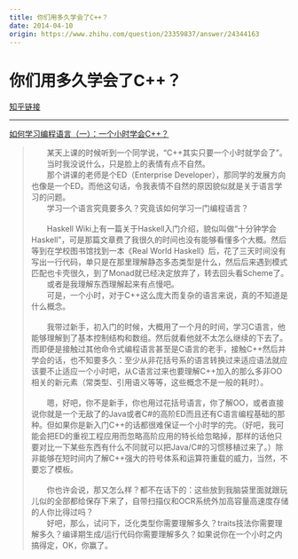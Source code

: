 ```yaml
---
title: 你们用多久学会了C++？
date: 2014-04-10
origin: https://www.zhihu.com/question/23359837/answer/24344163
---
```

# 你们用多久学会了C++？

[知乎链接](https://www.zhihu.com/question/23359837/answer/24344163)

---------

<span class="RichText ztext CopyrightRichText-richText" itemprop="text"><a href="https://link.zhihu.com/?target=http%3A//www.douban.com/note/240964542/" class=" wrap external" target="_blank" rel="nofollow noreferrer" data-za-detail-view-id="1043">如何学习编程语言（一）：一个小时学会C++？</a><blockquote>　　某天上课的时候听到一个同学说，“C++其实只要一个小时就学会了”。<br>　　当时我没说什么，只是脸上的表情有点不自然。<br>　　那个讲课的老师是个ED（Enterprise Developer），那同学的发展方向也像是一个ED。而他这句话，令我表情不自然的原因貌似就是关于语言学习的问题。<br>　　学习一个语言究竟要多久？究竟该如何学习一门编程语言？<br><br>　　Haskell Wiki上有一篇关于Haskell入门介绍，貌似叫做“十分钟学会Haskell”，可是那篇文章费了我很久的时间也没有能够看懂多个大概。然后等到在学校图书馆找到一本《Real World Haskell》后，花了三天时间没有写出一行代码，单只是在那里理解静态多态类型是什么，然后后来遇到模式匹配也卡壳很久，到了Monad就已经决定放弃了，转去回头看Scheme了。<br>　　或者是我理解东西理解起来有点慢吧。<br>　　可是，一个小时，对于C++这么庞大而复杂的语言来说，真的不知道是什么概念。<br><br>　　我带过新手，初入门的时候，大概用了一个月的时间，学习C语言，他能够理解到了基本控制结构和数组。然后就看他就不太怎么继续的下去了。而即便是接触过其他命令式编程语言甚至是C语言的老手，接触C++然后并学会的话，也不知要多久：至少从非花括号系的语言转换过来适应语法就应该要不止适应一个小时吧，从C语言过来也要理解C++加入的那么多非OO相关的新元素（常类型、引用语义等等，这些概念不是一般的耗时）。<br><br>　　嗯，好吧，你不是新手，你也用过花括号语言，你了解OO，或者直接说你就是一个无敌了的Java或者C#的高阶ED而且还有C语言编程基础的那种。但如果你是新入门C++的话都很难保证一个小时学的完。（好吧，我可能会把ED的重视工程应用而忽略高阶应用的特长给忽略掉，那样的话他只要对比一下某些东西有什么不同就可以把Java/C#的习惯移植过来了。）除非能够在短时间内了解C++强大的符号体系和运算符重载的威力，当然，不要忘了模板。<br><br>　　你也许会说，那又怎么样？都不在话下的：这些放到我脑袋里面就跟玩儿似的全部都给保存下来了，自带扫描仪和OCR系统外加高容量高速度存储的人你比得过吗？<br>　　好吧，那么，试问下，泛化类型你需要理解多久？traits技法你需要理解多久？编译期生成/运行代码你需要理解多久？如果说你在一个小时之内搞得定，OK，你赢了。</blockquote></span>